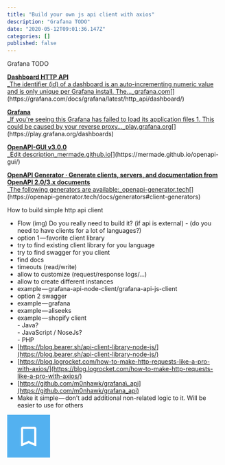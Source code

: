 ```yaml
---
title: "Build your own js api client with axios"
description: "Grafana TODO"
date: "2020-05-12T09:01:36.147Z"
categories: []
published: false
---
```


  

Grafana TODO

[**Dashboard HTTP API**  
_The identifier (id) of a dashboard is an auto-incrementing numeric value and is only unique per Grafana install. The…_grafana.com](https://grafana.com/docs/grafana/latest/http_api/dashboard/ "https://grafana.com/docs/grafana/latest/http_api/dashboard/")[](https://grafana.com/docs/grafana/latest/http_api/dashboard/)

[**Grafana**  
_If you're seeing this Grafana has failed to load its application files 1. This could be caused by your reverse proxy…_play.grafana.org](https://play.grafana.org/dashboards "https://play.grafana.org/dashboards")[](https://play.grafana.org/dashboards)

[**OpenAPI-GUI v3.0.0**  
_Edit description_mermade.github.io](https://mermade.github.io/openapi-gui/ "https://mermade.github.io/openapi-gui/")[](https://mermade.github.io/openapi-gui/)

[**OpenAPI Generator · Generate clients, servers, and documentation from OpenAPI 2.0/3.x documents**  
_The following generators are available:_openapi-generator.tech](https://openapi-generator.tech/docs/generators#client-generators "https://openapi-generator.tech/docs/generators#client-generators")[](https://openapi-generator.tech/docs/generators#client-generators)

  

How to build simple http api client

-   Flow (img) Do you really need to build it? (if api is external) - (do you need to have clients for a lot of languages?)
-   option 1 — favorite client library 
-   try to find existing client library for you language
-   try to find swagger for you client
-   find docs
-   timeouts (read/write)
-   allow to customize (request/response logs/…)
-   allow to create different instances
-   example — grafana-api-node-client/grafana-api-js-client
-   option 2 swagger
-   example — grafana 
-   example — aliseeks
-   example — shopify client  
    \- Java?  
    \- JavaScript / NoseJs?  
    \- PHP
-   [https://blog.bearer.sh/api-client-library-node-js/](https://blog.bearer.sh/api-client-library-node-js/)
-   [https://blog.logrocket.com/how-to-make-http-requests-like-a-pro-with-axios/](https://blog.logrocket.com/how-to-make-http-requests-like-a-pro-with-axios/)
-   [https://github.com/m0nhawk/grafana\_api](https://github.com/m0nhawk/grafana_api)
-   Make it simple — don’t add additional non-related logic to it. Will be easier to use for others

![](./asset-1.png)
